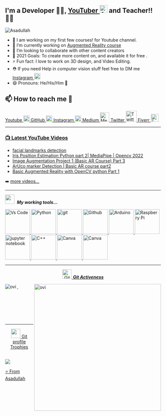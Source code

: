 ## I'm a Developer :man_technologist:, <a href="https://www.youtube.com/c/aiphile">YouTuber <img alt="AiPhile Youtube" src="https://user-images.githubusercontent.com/66181793/131223988-882d53a0-4882-468f-9bd7-46b46466baae.png"  width="25"></a> and Teacher!!👨‍🏫
<p align="left"> <img src="https://komarev.com/ghpvc/?username=Asadullah-Dal17&label=Profile%20views&color=0e75b6&style=flat" alt="Asadullah" /> </p>

- 🔭 I am working on my first few courses! for Youtube channel.
- 🌱 I’m currently working on [Augmented Reality course](https://youtube.com/playlist?list=PLJ958Ls6nowUnzTXcdBBmO96NG5AWTq_N)
- 👯 I’m looking to collaborate with other content creators
- 🥅 2021 Goals: To create more content on, and available it for free .
- ⚡ Fun fact: I love to work on 3D design, and Video Editing.
- ⛑️ If you need Help in computer vision stuff feel free to DM me  <a href="https://www.instagram.com/aiphile17/"> Instagram <img alt="Instagram" src="https://user-images.githubusercontent.com/66181793/131223931-32d84c10-88b4-4cd6-8eb8-89f06c3b5b51.png"  width="20"> </a>
- 😄 Pronouns: He/His/Him 👨

## 📫 How to reach me :call_me_hand:


<a href="https://www.youtube.com/c/aiphile"> Youtube <img alt="AiPhile Youtube" src="https://user-images.githubusercontent.com/66181793/131223988-882d53a0-4882-468f-9bd7-46b46466baae.png"  width="20">
 <a href="https://github.com/Asadullah-Dal17"> GitHub <img alt="GitHub" src="https://user-images.githubusercontent.com/66181793/131223930-9fd2bfc7-9c43-465d-a057-55f3292f3b2b.png"  width="20">
  <a href="https://www.instagram.com/aiphile17/"> Instagram <img alt="Instagram" src="https://user-images.githubusercontent.com/66181793/131223931-32d84c10-88b4-4cd6-8eb8-89f06c3b5b51.png"  width="20"> 
 <a href="https://medium.com/@asadullah92c"> Medium <img alt="Medium" src="https://user-images.githubusercontent.com/66181793/147751274-978466e3-c909-4402-8d22-4a5232910946.png"  width="30"> <a href="https://twitter.com/ai_phile"> Twitter <img alt="Twitter" src="https://user-images.githubusercontent.com/66181793/147751395-e78483e1-77b1-4a4b-87fd-580f7031bc8f.png"  width="35">  <a href="https://www.fiverr.com/aiphile"> Fiverr <img alt="fiverr" src="https://user-images.githubusercontent.com/66181793/163767548-9a68e1c1-341a-4b07-9e35-042c35694c08.png"  width="25">  
  
 
  

  
---

   ### 📺 Latest YouTube Videos

<!-- YOUTUBE:START -->
- [facial landmarks detection](https://www.youtube.com/watch?v=g9OFW6yJsc4)
- [Iris Position Estimation Python part 2| MediaPipe | Opencv 2022](https://www.youtube.com/watch?v=8CIxfcbGU3s)
- [Image Augmentation Project 1 &lpar;Basic AR Course&rpar; Part 3](https://www.youtube.com/watch?v=wB4BRWNuJM4)
- [ArUco marker Detection | Basic AR course part2](https://www.youtube.com/watch?v=P9QZhcteRlU)
- [Basic Augmented Reality with OpenCV python Part 1](https://www.youtube.com/watch?v=_6x7pDOJkEk)
<!-- YOUTUBE:END -->

➡️ [more videos...](https://www.youtube.com/c/aiphile)

---
   
<img src="https://media.giphy.com/media/iY8CRBdQXODJSCERIr/giphy.gif" width="30" >&nbsp; 
  ***My working tools...***
<!-- Working Tools    -->

<a href="https://code.visualstudio.com/"> <img alt="Vs Code"      src="https://cdn.jsdelivr.net/gh/devicons/devicon/icons/vscode/vscode-original-wordmark.svg"     width="80">
<a  href="https://www.python.org/" ><img alt="Python" src="https://cdn.jsdelivr.net/gh/devicons/devicon/icons/python/python-original-wordmark.svg"  width="80">
<a href="https://git-scm.com/">   <img alt="git" src="https://cdn.jsdelivr.net/gh/devicons/devicon/icons/git/git-plain-wordmark.svg"  width="80">
<a href="https://github.com/">   <img alt="Github" src="https://cdn.jsdelivr.net/gh/devicons/devicon/icons/github/github-original-wordmark.svg"  width="80">
<a href="https://www.arduino.cc/">  <img alt="Arduino" src="https://cdn.jsdelivr.net/gh/devicons/devicon/icons/arduino/arduino-original-wordmark.svg"  width="80">
<a href="https://www.raspberrypi.org">  <img alt="Raspberry Pi" src="https://cdn.jsdelivr.net/gh/devicons/devicon/icons/raspberrypi/raspberrypi-original.svg"  width="80">
<a href="https://jupyter.org/">   <img alt="jupyter notebook" src="https://cdn.jsdelivr.net/gh/devicons/devicon/icons/jupyter/jupyter-original-wordmark.svg"  width="80">
<a href="https://en.wikipedia.org/wiki/C%2B%2B" >   <img alt="C++" src="https://cdn.jsdelivr.net/gh/devicons/devicon/icons/cplusplus/cplusplus-plain.svg"  width="80">
<a href="http://canva.com/" >   <img alt="Canva" src="https://cdn.jsdelivr.net/gh/devicons/devicon/icons/canva/canva-original.svg"  width="80">
<a href="https://fxhome.com/product/hitfilm-express" >   <img alt="Canva" src="https://img.icons8.com/fluency/48/000000/hitfilm-express.png"  width="80">
 
 
---
  <p align="center">
 <img src="https://media.giphy.com/media/W5eoZHPpUx9sapR0eu/giphy.gif" width="30px" alt="Git"/>&nbsp;<i><b>Git Activeness</b></i></p>
 
<p><img align="left" src="https://github-readme-stats.vercel.app/api/top-langs?username=Asadullah-Dal17&show_icons=true&locale=en&layout=compact&theme=chartreuse-dark" alt="ovi" /></p>
<p>&nbsp;<img align="right" src="https://github-readme-stats.vercel.app/api?username=Asadullah-Dal17&show_icons=true&locale=en&theme=chartreuse-dark" alt="ovi" width="410" /></p>
<br><br><br><br><br>

<hr>


<p align="center"><img src="https://media.giphy.com/media/QaMcXSekUWx7aogAUr/giphy.gif" width="30" />&nbsp;Git profile Trophies</p><br>
<img src="https://github-profile-trophy.vercel.app/?username=Asadullah-Dal17&theme=juicyfresh&no-bg=true" />

⭐️ From [Asadullah](https://github.com/Asadullah-Dal17)
